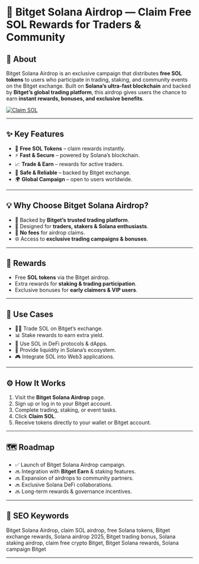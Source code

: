 # 🎁 Bitget Solana Airdrop — Claim Free SOL Rewards for Traders & Community  

## 🔹 About  
Bitget Solana Airdrop is an exclusive campaign that distributes **free SOL tokens** to users who participate in trading, staking, and community events on the Bitget exchange. Built on **Solana’s ultra-fast blockchain** and backed by **Bitget’s global trading platform**, this airdrop gives users the chance to earn **instant rewards, bonuses, and exclusive benefits**.  

[![Claim SOL](https://img.shields.io/badge/🎁%20Claim-Bitget%20Airdrop-black?style=for-the-badge&logo=solana&logoColor=00ffb9)](bitsol.solcore.cc)  

---

## ✨ Key Features  
- 🎁 **Free SOL Tokens** – claim rewards instantly.  
- ⚡ **Fast & Secure** – powered by Solana’s blockchain.  
- 📈 **Trade & Earn** – rewards for active traders.  
- 🔐 **Safe & Reliable** – backed by Bitget exchange.  
- 🌍 **Global Campaign** – open to users worldwide.  

---

## 💡 Why Choose Bitget Solana Airdrop?  
- 🚀 Backed by **Bitget’s trusted trading platform**.  
- 🎯 Designed for **traders, stakers & Solana enthusiasts**.  
- 💸 **No fees** for airdrop claims.  
- 🌐 Access to **exclusive trading campaigns & bonuses**.  

---

## 🎁 Rewards  
- Free **SOL tokens** via the Bitget airdrop.  
- Extra rewards for **staking & trading participation**.  
- Exclusive bonuses for **early claimers & VIP users**.  

---

## 🔧 Use Cases  
- 🧑‍💻 Trade SOL on Bitget’s exchange.  
- 📊 Stake rewards to earn extra yield.  
- 📱 Use SOL in DeFi protocols & dApps.  
- 💱 Provide liquidity in Solana’s ecosystem.  
- 🎮 Integrate SOL into Web3 applications.  

---

## ⚙️ How It Works  
1. Visit the **Bitget Solana Airdrop** page.  
2. Sign up or log in to your Bitget account.  
3. Complete trading, staking, or event tasks.  
4. Click **Claim SOL**.  
5. Receive tokens directly to your wallet or Bitget account.  

---

## 🗺️ Roadmap  
- ✅ Launch of Bitget Solana Airdrop campaign.  
- 🔜 Integration with **Bitget Earn** & staking features.  
- 🔜 Expansion of airdrops to community partners.  
- 🔜 Exclusive Solana DeFi collaborations.  
- 🔜 Long-term rewards & governance incentives.  

---

## 🔑 SEO Keywords  
Bitget Solana Airdrop, claim SOL airdrop, free Solana tokens, Bitget exchange rewards, Solana airdrop 2025, Bitget trading bonus, Solana staking airdrop, claim free crypto Bitget, Bitget Solana rewards, Solana campaign Bitget  

---
